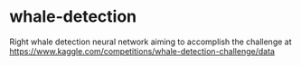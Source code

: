 # whale-detection
Right whale detection neural network aiming to accomplish the challenge at https://www.kaggle.com/competitions/whale-detection-challenge/data
